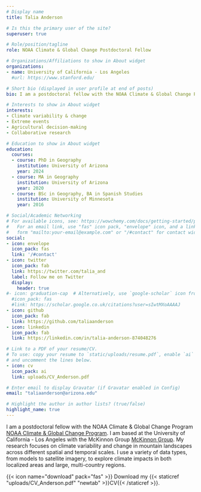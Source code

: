 ```yaml
---
# Display name
title: Talia Anderson

# Is this the primary user of the site?
superuser: true

# Role/position/tagline
role: NOAA Climate & Global Change Postdoctoral Fellow

# Organizations/Affiliations to show in About widget
organizations:
- name: University of California - Los Angeles
  #url: https://www.stanford.edu/

# Short bio (displayed in user profile at end of posts)
bio: I am a postdoctoral fellow with the NOAA Climate & Global Change Program [NOAA Climate & Global Change Program](https://cpaess.ucar.edu/cgc/current-awards-alumni). I am based at the University of California - Los Angeles with the McKinnon Group [McKinnon Group](https://karenamckinnon.github.io/). My research focuses on climate variability and change in mountain landscapes across different spatial and temporal scales. I use a variety of data types, from models to satellite imagery, to explore climate impacts in both localized areas and large, multi-country regions. 

# Interests to show in About widget
interests:
- Climate variability & change
- Extreme events
- Agricultural decision-making
- Collaborative research

# Education to show in About widget
education:
  courses:
  - course: PhD in Geography
    institution: University of Arizona
    year: 2024
  - course: MA in Geography
    institution: University of Arizona
    year: 2020
  - course: BSc in Geography, BA in Spanish Studies
    institution: University of Minnesota
    year: 2016

# Social/Academic Networking
# For available icons, see: https://wowchemy.com/docs/getting-started/page-builder/#icons
#   For an email link, use "fas" icon pack, "envelope" icon, and a link in the
#   form "mailto:your-email@example.com" or "/#contact" for contact widget.
social:
- icon: envelope
  icon_pack: fas
  link: '/#contact'
- icon: twitter
  icon_pack: fab
  link: https://twitter.com/talia_and
  label: Follow me on Twitter
  display:
    header: true
#- icon: graduation-cap  # Alternatively, use `google-scholar` icon from `ai` icon pack
  #icon_pack: fas
  #link: https://scholar.google.co.uk/citations?user=sIwtMXoAAAAJ
- icon: github
  icon_pack: fab
  link: https://github.com/taliaanderson
- icon: linkedin
  icon_pack: fab
  link: https://linkedin.com/in/talia-anderson-874048276

# Link to a PDF of your resume/CV.
# To use: copy your resume to `static/uploads/resume.pdf`, enable `ai` icons in `params.toml`, 
# and uncomment the lines below.
- icon: cv
  icon_pack: ai
  link: uploads/CV_Anderson.pdf

# Enter email to display Gravatar (if Gravatar enabled in Config)
email: "taliaanderson@arizona.edu"

# Highlight the author in author lists? (true/false)
highlight_name: true
---
```


I am a postdoctoral fellow with the NOAA Climate & Global Change Program [NOAA Climate & Global Change Program](https://cpaess.ucar.edu/cgc/current-awards-alumni). I am based at the University of California - Los Angeles with the McKinnon Group [McKinnon Group](https://karenamckinnon.github.io/). My research focuses on climate variability and change in mountain landscapes across different spatial and temporal scales. I use a variety of data types, from models to satellite imagery, to explore climate impacts in both localized areas and large, multi-country regions. 

{{< icon name="download" pack="fas" >}} Download my {{< staticref "uploads/CV_Anderson.pdf" "newtab" >}}CV{{< /staticref >}}.

